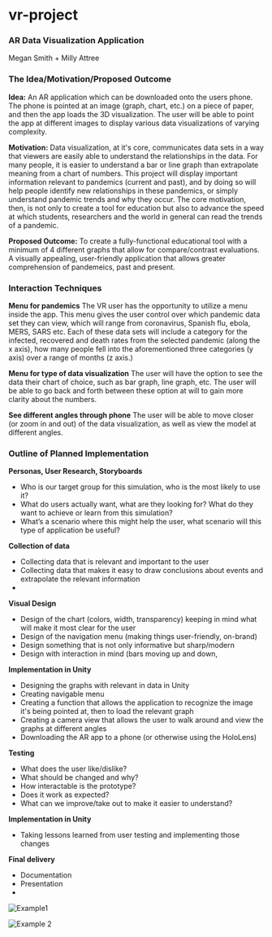 # vr-project

### AR Data Visualization Application
Megan Smith + Milly Attree 

### The Idea/Motivation/Proposed Outcome
**Idea:** An AR application which can be downloaded onto the users phone. The phone is pointed at an image (graph, chart, etc.) on a piece of paper, and then the app loads the 3D visualization. The user will be able to point the app at different images to display various data visualizations of varying complexity. 

**Motivation:** Data visualization, at it's core, communicates data sets in a way that viewers are easily able to understand the relationships in the data. For many people, it is easier to understand a bar or line graph than extrapolate meaning from a chart of numbers. This project will display important information relevant to pandemics (current and past), and by doing so will help people identify new relationships in these pandemics, or simply understand pandemic trends and why they occur. The core motivation, then, is not only to create a tool for education but also to advance the speed at which students, researchers and the world in general can read the trends of a pandemic.  

**Proposed Outcome:** To create a fully-functional educational tool with a minimum of 4 different graphs that allow for compare/contrast evaluations. A visually appealing, user-friendly application that allows greater comprehension of pandemeics, past and present.  


### Interaction Techniques
**Menu for pandemics** The VR user has the opportunity to utilize a menu inside the app. This menu gives the user control over which pandemic data set they can view, which will range from coronavirus, Spanish flu, ebola, MERS, SARS etc. Each of these data sets will include a category for the infected, recovered and death rates from the selected pandemic (along the x axis), how many people fell into the aforementioned three categories (y axis) over a range of months (z axis.)

**Menu for type of data visualization** The user will have the option to see the data their chart of choice, such as bar graph, line graph, etc. The user will be able to go back and forth between these option at will to gain more clarity about the numbers.

**See different angles through phone** The user will be able to move closer (or zoom in and out) of the data visualization, as well as view the model at different angles. 

### Outline of Planned Implementation
**Personas, User Research, Storyboards**
*  Who is our target group for this simulation, who is the most likely to use it?
*  What do users actually want, what are they looking for? What do they want to achieve or learn from this simulation?
* What’s a scenario where this might help the user, what scenario will this type of application be useful?

**Collection of data**
* Collecting data that is relevant and important to the user
* Collecting data that makes it easy to draw conclusions about events and extrapolate the relevant information
* 

**Visual Design**
* Design of the chart (colors, width, transparency) keeping in mind what will make it most clear for the user 
* Design of the navigation menu (making things user-friendly, on-brand)
* Design something that is not only informative but sharp/modern
* Design with interaction in mind (bars moving up and down, 

**Implementation in Unity**
* Designing the graphs with relevant in data in Unity
* Creating navigable menu
* Creating a function that allows the application to recognize the image it's being pointed at, then to load the relevant graph
* Creating a camera view that allows the user to walk around and view the graphs at different angles
* Downloading the AR app to a phone (or otherwise using the HoloLens)

**Testing**
* What does the user like/dislike?
* What should be changed and why?
* How interactable is the prototype?
* Does it work as expected?
* What can we improve/take out to make it easier to understand?

**Implementation in Unity**
* Taking lessons learned from user testing and implementing those changes

**Final delivery**
* Documentation
* Presentation
*

![Example1](https://i.ytimg.com/vi/9WC4oSP_OCE/hqdefault.jpg)

![Example 2](https://encrypted-tbn0.gstatic.com/images?q=tbn%3AANd9GcT2ILbw6kYYVYugyADr1x03ELB-j9eofoE9ww&usqp=CAU)
